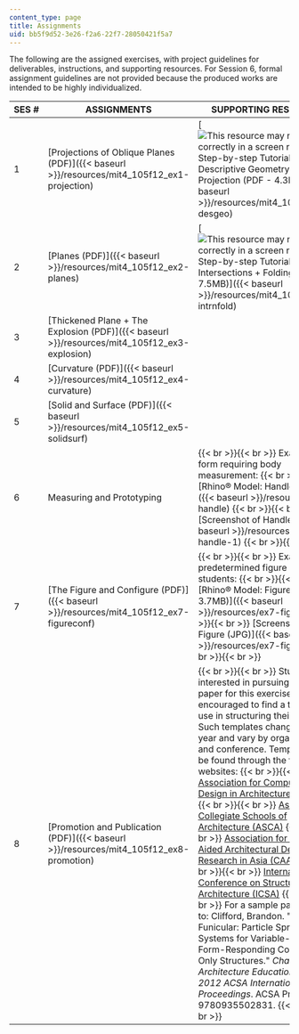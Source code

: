 ```yaml
---
content_type: page
title: Assignments
uid: bb5f9d52-3e26-f2a6-22f7-28050421f5a7
---
```


The following are the assigned exercises, with project guidelines for deliverables, instructions, and supporting resources. For Session 6, formal assignment guidelines are not provided because the produced works are intended to be highly individualized.

| SES # | ASSIGNMENTS | SUPPORTING RESOURCES |
| --- | --- | --- |
| 1 | [Projections of Oblique Planes (PDF)]({{< baseurl >}}/resources/mit4_105f12_ex1-projection) | [![This resource may not render correctly in a screen reader.](/images/inacessible.gif)Step-by-step Tutorial on Descriptive Geometry and Projection (PDF - 4.3MB)]({{< baseurl >}}/resources/mit4_105f12_ex1-desgeo) |
| 2 | [Planes (PDF)]({{< baseurl >}}/resources/mit4_105f12_ex2-planes) | [![This resource may not render correctly in a screen reader.](/images/inacessible.gif)Step-by-step Tutorial on Planar Intersections + Folding (PDF - 7.5MB)]({{< baseurl >}}/resources/mit4_105f12_ex2-intrnfold) |
| 3 | [Thickened Plane + The Explosion (PDF)]({{< baseurl >}}/resources/mit4_105f12_ex3-explosion) | &nbsp; |
| 4 | [Curvature (PDF)]({{< baseurl >}}/resources/mit4_105f12_ex4-curvature) | &nbsp; |
| 5 | [Solid and Surface (PDF)]({{< baseurl >}}/resources/mit4_105f12_ex5-solidsurf) | &nbsp; |
| 6 | Measuring and Prototyping |  {{< br >}}{{< br >}} Examples of a form requiring body measurement: {{< br >}}{{< br >}} [Rhino® Model: Handle (3DM)]({{< baseurl >}}/resources/ex6-handle) {{< br >}}{{< br >}} [Screenshot of Handle (JPG)]({{< baseurl >}}/resources/ex6-handle-1) {{< br >}}{{< br >}}  |
| 7 | [The Figure and Configure (PDF)]({{< baseurl >}}/resources/mit4_105f12_ex7-figureconf) |  {{< br >}}{{< br >}} Example of a predetermined figure provided to students: {{< br >}}{{< br >}} [Rhino® Model: Figure (3DM - 3.7MB)]({{< baseurl >}}/resources/ex7-figure) {{< br >}}{{< br >}} [Screenshot of Figure (JPG)]({{< baseurl >}}/resources/ex7-figure-1) {{< br >}}{{< br >}}  |
| 8 | [Promotion and Publication (PDF)]({{< baseurl >}}/resources/mit4_105f12_ex8-promotion) |  {{< br >}}{{< br >}} Students interested in pursuing a final paper for this exercise are encouraged to find a template to use in structuring their papers. Such templates change year-to-year and vary by organization and conference. Templates may be found through the following websites: {{< br >}}{{< br >}} [Association for Computer Aided Design in Architecture (ACADIA)](http://acadia.org/) {{< br >}}{{< br >}} [Association of Collegiate Schools of Architecture (ASCA)](http://acsa-arch.org/) {{< br >}}{{< br >}} [Association for Computer-Aided Architectural Design Research in Asia (CAADRIA)](http://www.caadria.org/) {{< br >}}{{< br >}} [International Conference on Structures and Architecture (ICSA)](http://www.icsa2013.arquitectura.uminho.pt/) {{< br >}}{{< br >}} For a sample paper, refer to: Clifford, Brandon. "Thick Funicular: Particle Spring Systems for Variable-Depth Form-Responding Compression-Only Structures." _Change Architecture Education Practices: 2012 ACSA International Proceedings_. ACSA Press. ISBN: 9780935502831. {{< br >}}{{< br >}}